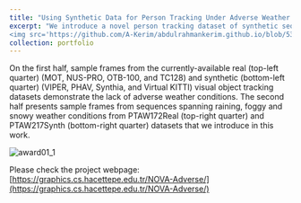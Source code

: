 ```yaml
---
title: "Using Synthetic Data for Person Tracking Under Adverse Weather Conditions"
excerpt: "We introduce a novel person tracking dataset of synthetic sequences (PTAW217Synth) procedurally generated by our NOVA-Extended framework spanning the same weather conditions in varying severity to mitigate the problem of data scarcity. Our experimental results demonstrate that the performances of the state-of-the-art deep trackers under adverse weather conditions can be boosted when the available real training sequences are complemented with our synthetically generated dataset during training.<br/>
<img src='https://github.com/A-Kerim/abdulrahmankerim.github.io/blob/53312356a399328ad4f4514781ff19271e47c6b2/images/portfolio01.jpg'>"
collection: portfolio
---
```


On the first half, sample frames from the currently-available real (top-left quarter) (MOT, NUS-PRO, OTB-100, and TC128) and synthetic (bottom-left quarter)
(VIPER, PHAV, Synthia, and Virtual KITTI) visual object tracking datasets demonstrate the lack of adverse weather conditions. The second half presents sample
frames from sequences spanning raining, foggy and snowy weather conditions from PTAW172Real (top-right quarter) and PTAW217Synth (bottom-right quarter) datasets
that we introduce in this work.

![award01_1](https://github.com/A-Kerim/me/blob/f2c6f3b89124b47828c6a85488e0debf06938b03/images/portfolio02.png?raw=true)

Please check the project webpage: [https://graphics.cs.hacettepe.edu.tr/NOVA-Adverse/](https://graphics.cs.hacettepe.edu.tr/NOVA-Adverse/)

